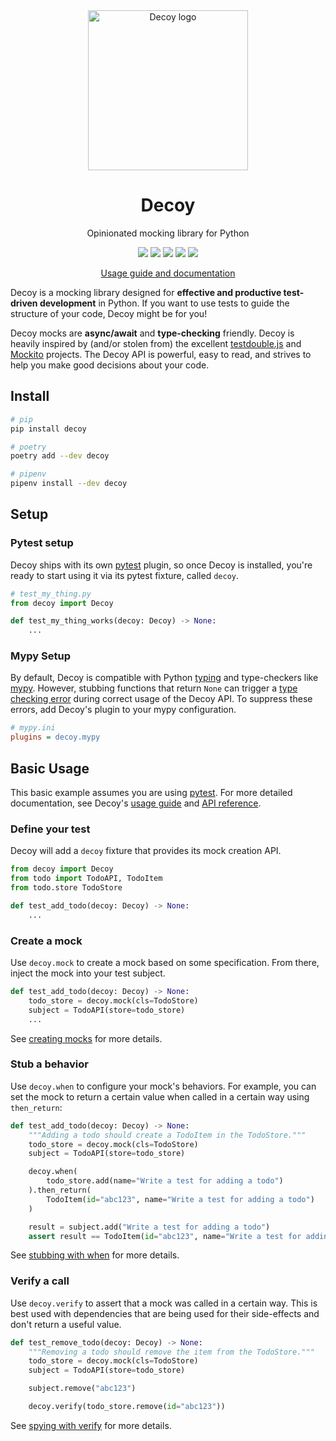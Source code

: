 <div align="center">
    <img alt="Decoy logo" src="https://mike.cousins.io/decoy/img/decoy.png" width="256px">
    <h1 class="decoy-title">Decoy</h1>
    <p>Opinionated mocking library for Python</p>
    <p>
        <a title="CI Status" href="https://github.com/mcous/decoy/actions">
        <img src="https://img.shields.io/github/workflow/status/mcous/decoy/Continuous%20integration/main?style=flat-square"></a>
        <a title="Code Coverage" href="https://app.codecov.io/gh/mcous/decoy/"><img src="https://img.shields.io/codecov/c/github/mcous/decoy?style=flat-square"></a>
        <a title="License" href="https://github.com/mcous/decoy/blob/main/LICENSE"><img src="https://img.shields.io/github/license/mcous/decoy?style=flat-square"></a>
        <a title="PyPI Version"href="https://pypi.org/project/decoy/"><img src="https://img.shields.io/pypi/v/decoy?style=flat-square"></a>
        <a title="Supported Python Versions" href="https://pypi.org/project/decoy/"><img src="https://img.shields.io/pypi/pyversions/decoy?style=flat-square"></a>
    </p>
    <p>
        <a href="https://mike.cousins.io/decoy/" class="decoy-hidden">Usage guide and documentation</a>
    </p>
</div>

Decoy is a mocking library designed for **effective and productive test-driven development** in Python. If you want to use tests to guide the structure of your code, Decoy might be for you!

Decoy mocks are **async/await** and **type-checking** friendly. Decoy is heavily inspired by (and/or stolen from) the excellent [testdouble.js][] and [Mockito][] projects. The Decoy API is powerful, easy to read, and strives to help you make good decisions about your code.

## Install

```bash
# pip
pip install decoy

# poetry
poetry add --dev decoy

# pipenv
pipenv install --dev decoy
```

## Setup

### Pytest setup

Decoy ships with its own [pytest][] plugin, so once Decoy is installed, you're ready to start using it via its pytest fixture, called `decoy`.

```python
# test_my_thing.py
from decoy import Decoy

def test_my_thing_works(decoy: Decoy) -> None:
    ...
```

### Mypy Setup

By default, Decoy is compatible with Python [typing][] and type-checkers like [mypy][]. However, stubbing functions that return `None` can trigger a [type checking error](https://mypy.readthedocs.io/en/stable/error_code_list.html#check-that-called-function-returns-a-value-func-returns-value) during correct usage of the Decoy API. To suppress these errors, add Decoy's plugin to your mypy configuration.

```ini
# mypy.ini
plugins = decoy.mypy
```

## Basic Usage

This basic example assumes you are using [pytest][]. For more detailed documentation, see Decoy's [usage guide][] and [API reference][].

### Define your test

Decoy will add a `decoy` fixture that provides its mock creation API.

```python
from decoy import Decoy
from todo import TodoAPI, TodoItem
from todo.store TodoStore

def test_add_todo(decoy: Decoy) -> None:
    ...
```

### Create a mock

Use `decoy.mock` to create a mock based on some specification. From there, inject the mock into your test subject.

```python
def test_add_todo(decoy: Decoy) -> None:
    todo_store = decoy.mock(cls=TodoStore)
    subject = TodoAPI(store=todo_store)
    ...
```

See [creating mocks][] for more details.

### Stub a behavior

Use `decoy.when` to configure your mock's behaviors. For example, you can set the mock to return a certain value when called in a certain way using `then_return`:

```python
def test_add_todo(decoy: Decoy) -> None:
    """Adding a todo should create a TodoItem in the TodoStore."""
    todo_store = decoy.mock(cls=TodoStore)
    subject = TodoAPI(store=todo_store)

    decoy.when(
        todo_store.add(name="Write a test for adding a todo")
    ).then_return(
        TodoItem(id="abc123", name="Write a test for adding a todo")
    )

    result = subject.add("Write a test for adding a todo")
    assert result == TodoItem(id="abc123", name="Write a test for adding a todo")
```

See [stubbing with when][] for more details.

### Verify a call

Use `decoy.verify` to assert that a mock was called in a certain way. This is best used with dependencies that are being used for their side-effects and don't return a useful value.

```python
def test_remove_todo(decoy: Decoy) -> None:
    """Removing a todo should remove the item from the TodoStore."""
    todo_store = decoy.mock(cls=TodoStore)
    subject = TodoAPI(store=todo_store)

    subject.remove("abc123")

    decoy.verify(todo_store.remove(id="abc123"))
```

See [spying with verify][] for more details.

[testdouble.js]: https://github.com/testdouble/testdouble.js
[mockito]: https://site.mockito.org/
[pytest]: https://docs.pytest.org/
[typing]: https://docs.python.org/3/library/typing.html
[mypy]: https://mypy.readthedocs.io/
[api reference]: https://mike.cousins.io/decoy/api/
[usage guide]: https://mike.cousins.io/decoy/usage/create/
[creating mocks]: https://mike.cousins.io/decoy/usage/create/
[stubbing with when]: https://mike.cousins.io/decoy/usage/when/
[spying with verify]: https://mike.cousins.io/decoy/usage/verify/
